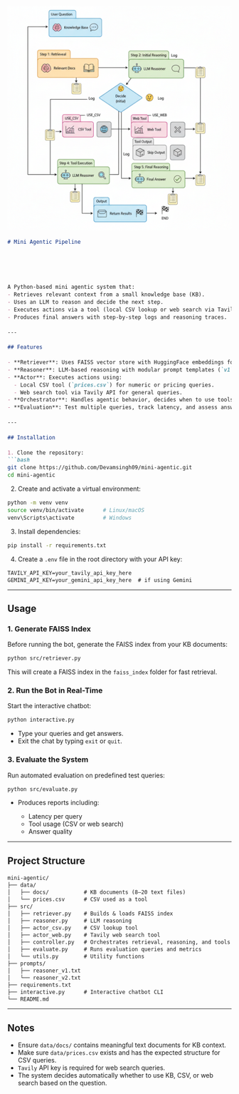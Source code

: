 ![Workflow Chart](https://raw.githubusercontent.com/Devamsingh09/mini-agentic/main/Gemini_Generated_Image_q5eb7zq5eb7zq5eb.png)
````markdown
# Mini Agentic Pipeline





A Python-based mini agentic system that:
- Retrieves relevant context from a small knowledge base (KB).
- Uses an LLM to reason and decide the next step.
- Executes actions via a tool (local CSV lookup or web search via Tavily API).
- Produces final answers with step-by-step logs and reasoning traces.

---

## Features

- **Retriever**: Uses FAISS vector store with HuggingFace embeddings for fast context retrieval from 8–20 KB documents.
- **Reasoner**: LLM-based reasoning with modular prompt templates (`v1`, `v2`).
- **Actor**: Executes actions using:
  - Local CSV tool (`prices.csv`) for numeric or pricing queries.
  - Web search tool via Tavily API for general queries.
- **Orchestrator**: Handles agentic behavior, decides when to use tools, logs each step, and returns detailed outputs.
- **Evaluation**: Test multiple queries, track latency, and assess answer quality.

---

## Installation

1. Clone the repository:
```bash
git clone https://github.com/Devamsingh09/mini-agentic.git
cd mini-agentic
````

2. Create and activate a virtual environment:

```bash
python -m venv venv
source venv/bin/activate      # Linux/macOS
venv\Scripts\activate         # Windows
```

3. Install dependencies:

```bash
pip install -r requirements.txt
```

4. Create a `.env` file in the root directory with your API key:

```text
TAVILY_API_KEY=your_tavily_api_key_here
GEMINI_API_KEY=your_gemini_api_key_here  # if using Gemini
```

---

## Usage

### 1. Generate FAISS Index

Before running the bot, generate the FAISS index from your KB documents:

```bash
python src/retriever.py
```

This will create a FAISS index in the `faiss_index` folder for fast retrieval.

### 2. Run the Bot in Real-Time

Start the interactive chatbot:

```bash
python interactive.py
```

* Type your queries and get answers.
* Exit the chat by typing `exit` or `quit`.

### 3. Evaluate the System

Run automated evaluation on predefined test queries:

```bash
python src/evaluate.py
```

* Produces reports including:

  * Latency per query
  * Tool usage (CSV or web search)
  * Answer quality

---

## Project Structure

```
mini-agentic/
├── data/
│   ├── docs/           # KB documents (8–20 text files)
│   └── prices.csv      # CSV used as a tool
├── src/
│   ├── retriever.py    # Builds & loads FAISS index
│   ├── reasoner.py     # LLM reasoning
│   ├── actor_csv.py    # CSV lookup tool
│   ├── actor_web.py    # Tavily web search tool
│   ├── controller.py   # Orchestrates retrieval, reasoning, and tools
│   ├── evaluate.py     # Runs evaluation queries and metrics
│   └── utils.py        # Utility functions
├── prompts/
│   ├── reasoner_v1.txt
│   └── reasoner_v2.txt
├── requirements.txt
├── interactive.py      # Interactive chatbot CLI
└── README.md
```

---

## Notes

* Ensure `data/docs/` contains meaningful text documents for KB context.
* Make sure `data/prices.csv` exists and has the expected structure for CSV queries.
* `Tavily` API key is required for web search queries.
* The system decides automatically whether to use KB, CSV, or web search based on the question.




```







